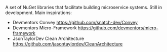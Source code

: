 A set of NuGet libraries that facilitate building microservice systems.
Still in development.
Main inspirations:
- Devmentors Convey https://github.com/snatch-dev/Convey
- Devmentors Micro-Framework https://github.com/devmentors/micro-framework
- JsonTaylorDev Clean Architecture https://github.com/jasontaylordev/CleanArchitecture
